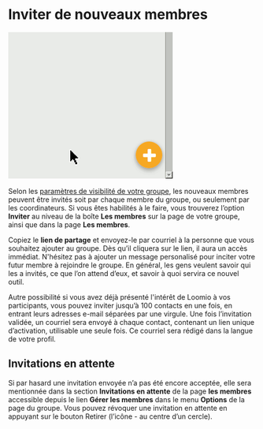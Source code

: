 # Inviter de nouveaux membres

<img class="screenshot" alt="Menu actions" src="action_menu.gif" />

Selon les [paramètres de visibilité de votre groupe](group_settings.html), les nouveaux membres peuvent être invités soit par chaque membre du groupe, ou seulement par les coordinateurs. Si vous êtes habilités à le faire, vous trouverez l‎‎’option **Inviter** au niveau de la boîte **Les membres** sur la page de votre groupe, ainsi que dans la page **Les membres**.

Copiez le **lien de partage** et envoyez-le par courriel à la personne que vous souhaitez ajouter au groupe. Dès qu‎‎’il cliquera sur le lien, il aura un accès immédiat. N'hésitez pas à ajouter un message personalisé pour inciter votre futur membre à rejoindre le groupe. En général, les gens veulent savoir qui les a invités, ce que l‎‎’on attend d‎‎’eux, et savoir à quoi servira ce nouvel outil.

Autre possibilité si vous avez déjà présenté l'intérêt de Loomio à vos participants, vous pouvez inviter jusqu‎‎’à 100 contacts en une fois, en entrant leurs adresses e-mail séparées par une virgule. Une fois l‎‎’invitation validée, un courriel sera envoyé à chaque contact, contenant un lien unique d‎‎’activation, utilisable une seule fois. Ce courriel sera rédigé dans la langue de votre profil.

## Invitations en attente

Si par hasard une invitation envoyée n‎‎’a pas été encore acceptée, elle sera mentionnée dans la section **Invitations en attente** de la page **les membres** accessible depuis le lien **Gérer les membres** dans le menu **Options** de la page du groupe. Vous pouvez révoquer une invitation en attente en appuyant sur le bouton Retirer (l‎‎’icône - au centre d‎‎’un cercle).
